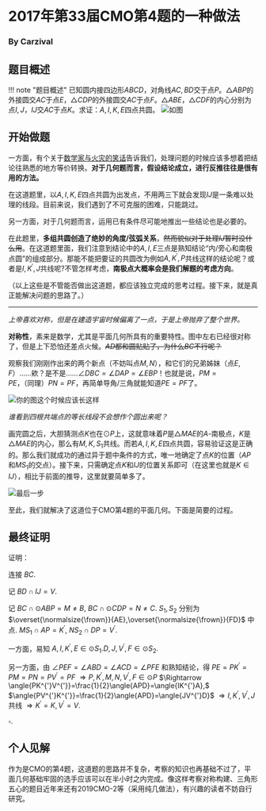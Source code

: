 # 2017年第33届CMO第4题的一种做法
###  By Carzival

## **题目概述**

!!! note "题目概述"
    已知圆内接四边形$ABCD$，对角线$AC,BD$交于点$P$。$\triangle{ABP}$的外接圆交$AC$于点$E$，$\triangle{CDP}$的外接圆交$AC$于点$F$。$\triangle{ABE}$，$\triangle{CDF}$的内心分别为点$I,J$，$IJ$交$AC$于点$K$。求证：$A,I,K,E$四点共圆。
    ![](https://pic.imgdb.cn/item/665bdee3d9c307b7e9f09d55.png "如图")

## **开始做题**
一方面，有个关于[数学家与火灾的笑话](https://zhuanlan.zhihu.com/p/25722061)告诉我们，处理问题的时候应该多想着把结论往熟悉的地方等价转换。**对于几何题而言，假设结论成立，进行反推往往是很有用的方法。**

在这道题里，以$A,I,K,E$四点共圆为出发点，不用两三下就会发现$IJ$是一条难以处理的线段。目前来说，我们遇到了不可克服的困难，只能跳过。

另一方面，对于几何题而言，运用已有条件尽可能地推出一些结论也是必要的。

在此题里，**多组共圆创造了绝妙的角度/弦弧关系**，~~然而貌似对于处理*IJ*暂时没什么用~~。在这道题里面，我们注意到结论中的$A,I,E$三点是熟知结论“内/旁心和南极点圆”的组成部分。那能不能把要证的共圆改为例如$A,K^{'},P$共线这样的结论呢？或者是$I,K^{'},J$共线呢?不管怎样考虑，**南极点大概率会是我们解题的考虑方向**。

（以上这些是不管能否做出这道题，都应该独立完成的思考过程。接下来，就是真正能解决问题的思路了。）

---

*上帝喜欢对称，但是在建造宇宙时候偏离了一点，于是上帝抛弃了整个世界。*

**对称性**，素来是数学，尤其是平面几何所具有的重要特性。图中左右已经很对称了，但是上下恐怕还差点火候。~~$AD$都和圆贴贴了，为什么$BC$不行呢？~~

观察我们刚刚作出来的两个新点（不妨叫点$M,N$），和它们的兄弟姊妹（点$E,F$）……欸？是不是……$\angle{DBC}=\angle{DAP}=\angle{EBP}$！也就是说，$PM=PE$，（同理）$PN=PF$，再简单导角/三角就能知道$PE=PF$了。

![](https://pic.imgdb.cn/item/665bdee3d9c307b7e9f09d0c.png "你的图这个时候应该长这样")

*谁看到四根共端点的等长线段不会想作个圆出来呢？*

画完圆之后，大胆猜测点$K$也在$\odot{P}$上，这就意味着$P$是$\triangle{MAE}$的$A$-南极点，$K$是$\triangle{MAE}$的内心，那么有$M,K,S_{1}$共线。而若$A,I,K,E$四点共圆，容易验证这是正确的。那么我们就成功的通过异于题中条件的方式，唯一地确定了点$K$的位置（$AP$和$MS_{1}$的交点）。接下来，只需确定点$K$和$IJ$的位置关系即可（在这里也就是$K\in IJ$），相比于前面的推导，这里就要简单多了。

![](https://pic.imgdb.cn/item/665bdee3d9c307b7e9f09cef.png "最后一步")

至此，我们就解决了这道位于CMO第4题的平面几何。下面是简要的过程。

## 最终证明

证明：

连接 $BC.$

记 $BD\cap IJ=V.$

记 $BC\cap\odot{ABP}=M\not=B,$ $BC\cap\odot{CDP}=N\not=C.$ $S_{1},S_{2}$ 分别为 $\overset{\normalsize{\frown}}{AE},\overset{\normalsize{\frown}}{FD}$ 中点. $MS_{1}\cap AP=K^{'},$ $NS_{2}\cap DP=V^{'}.$

一方面，易知 $A,I,K^{'},E\in \odot{S_{1}}. D,J,V^{'},F\in \odot{S_{2}}.$

另一方面，由 $\angle{PEF}=\angle{ABD}=\angle{ACD}=\angle{PFE}$ 和熟知结论，得 $PE=PK^{'}=PM=PN=PV^{'}=PF$ $\Rightarrow P,K^{'},M,N,V^{'},F\in \odot{P}$ $\Rightarrow \angle{PK^{'}V^{'}}=\frac{1}{2}\angle{APD}=\angle{IK^{'}A},$ $\angle{PV^{'}K^{'}}=\frac{1}{2}\angle{APD}=\angle{JV^{'}D}$ $\Rightarrow I,K^{'},V^{'},J$ 共线 $\Rightarrow K^{'}=K,V^{'}=V.$

$\square.$

## 个人见解

作为是CMO的第4题，这道题的思路并不复杂，考察的知识也再基础不过了，平面几何基础牢固的选手应该可以在半小时之内完成。像这样考察对称构建、三角形五心的题目近年来还有2019CMO-2等（采用纯几做法），有兴趣的读者不妨自行研究。
